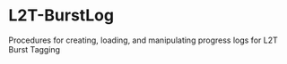 L2T-BurstLog
============

Procedures for creating, loading, and manipulating progress logs for L2T Burst Tagging
